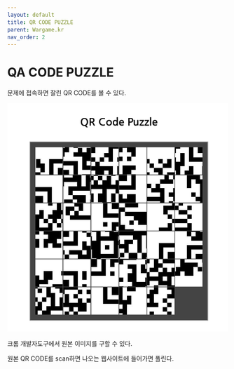 ```yaml
---
layout: default
title: QR CODE PUZZLE
parent: Wargame.kr
nav_order: 2
---
```


# QA CODE PUZZLE

문제에 접속하면 잘린 QR CODE를 볼 수 있다.

![index](/assets/images/wargame_kr/QR_CODE_PUZZLE/1.png)

크롬 개발자도구에서 원본 이미지를 구할 수 있다.

원본 QR CODE를 scan하면 나오는 웹사이트에 들어가면 풀린다.